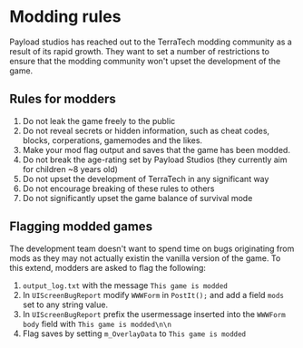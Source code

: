 # Modding rules

Payload studios has reached out to the TerraTech modding community as a result of its rapid growth. They want to set a number of restrictions to ensure that the modding community won't upset the development of the game.

## Rules for modders
1. Do not leak the game freely to the public
2. Do not reveal secrets or hidden information, such as cheat codes, blocks, corperations, gamemodes and the likes.
3. Make your mod flag output and saves that the game has been modded.
4. Do not break the age-rating set by Payload Studios (they currently aim for children ~8 years old)
5. Do not upset the development of TerraTech in any significant way
6. Do not encourage breaking of these rules to others
7. Do not significantly upset the game balance of survival mode

## Flagging modded games

The development team doesn't want to spend time on bugs originating from mods as they may not actually existin the vanilla version of the game. To this extend, modders are asked to flag the following:

1. `output_log.txt` with the message `This game is modded`
2. In `UIScreenBugReport` modify `WWWForm` in `PostIt();` and add a field `mods` set to any string value.
3. In `UIScreenBugReport` prefix the usermessage inserted into the `WWWForm` `body` field with `This game is modded\n\n`
4. Flag saves by setting `m_OverlayData` to `This game is modded`
